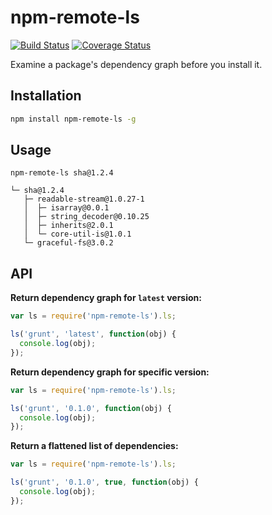 # npm-remote-ls

[![Build Status](https://travis-ci.org/npm/npm-remote-ls.png)](https://travis-ci.org/npm/npm-remote-ls)
[![Coverage Status](https://coveralls.io/repos/npm/npm-remote-ls/badge.svg?branch=)](https://coveralls.io/r/npm/npm-remote-ls?branch=master)

Examine a package's dependency graph before you install it.

## Installation

```bash
npm install npm-remote-ls -g
```

## Usage

```
npm-remote-ls sha@1.2.4

└─ sha@1.2.4
   ├─ readable-stream@1.0.27-1
   │  ├─ isarray@0.0.1
   │  ├─ string_decoder@0.10.25
   │  ├─ inherits@2.0.1
   │  └─ core-util-is@1.0.1
   └─ graceful-fs@3.0.2
```

## API

**Return dependency graph for `latest` version:**

```javascript
var ls = require('npm-remote-ls').ls;

ls('grunt', 'latest', function(obj) {
  console.log(obj);
});
```

**Return dependency graph for specific version:**

```javascript
var ls = require('npm-remote-ls').ls;

ls('grunt', '0.1.0', function(obj) {
  console.log(obj);
});
```

**Return a flattened list of dependencies:**

```javascript
var ls = require('npm-remote-ls').ls;

ls('grunt', '0.1.0', true, function(obj) {
  console.log(obj);
});
```

